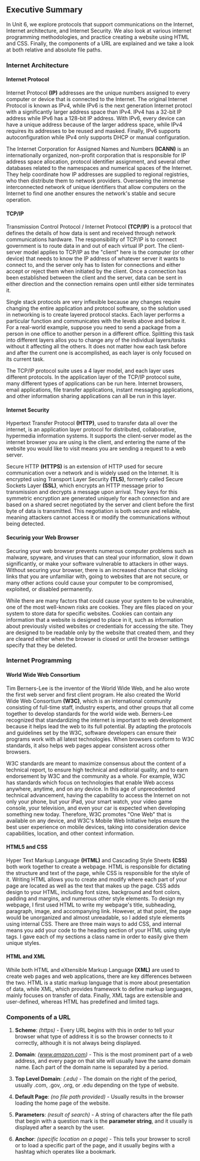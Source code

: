 ## Executive Summary ##

In Unit 6, we explore protocols that support communications on the Internet, Internet architecture, and Internet Security. We also look at various internet programming methodologies, and practice creating a website using HTML and CSS. Finally, the components of a URL are explained and we take a look at both relative and absolute file paths.

### Internet Architecture ###

#### Internet Protocol ####

Internet Protocol **(IP)** addresses are the unique numbers assigned to every computer or device that is connected to the Internet. The original Internet Protocol is known as IPv4, while IPv6 is the next generation Internet protocl with a significantly larger address space than IPv4. IPv4 has a 32-bit IP address while IPv6 has a 128-bit IP address. With IPv6, every device can have a unique address because of the larger address space, while IPv4 requires its addresses to be reused and masked. Finally, IPv6 supports autoconfiguration while IPv4 only supports DHCP or manual configuration.

The Internet Corporation for Assigned Names and Numbers **(ICANN)** is an internationally organized, non-profit corporation that is responsible for IP address space allocation, protocol identifier assignment, and several other databases related to the namespaces and numerical spaces of the Internet. They help coordinate how IP addresses are supplied to regional registries, who then distribute them to network providers. Overseeing the immense interconnected network of unique identifiers that allow computers on the Internet to find one another ensures the network's stable and secure operation.

#### TCP/IP ####

Transmission Control Protocol / Internet Protocol **(TCP/IP)** is a protocol that defines the details of how data is sent and received through network communications hardware. The responsibility of TCP/IP is to connect government is to route data in and out of each virtual IP port. The client-server model applies to TCP/IP as the "client" here is the computer (or other device) that needs to know the IP address of whatever server it wants to connect to, and the server only has to listen for connections and either accept or reject them when initiated by the client. Once a connection has been established between the client and the server, data can be sent in either direction and the connection remains open until either side terminates it.

Single stack protocols are very inflexible because any changes require changing the entire application and protocol software, so the solution used in networking is to create layered protocol stacks. Each layer performs a particular function and communicates with the levels above and below it. For a real-world example, suppose you need to send a package from a person in one office to another person in a different office. Splitting this task into different layers allos you to change any of the individual layers/tasks without it affecting all the others. It does not matter how each task before and after the current one is accomplished, as each layer is only focused on its current task.

The TCP/IP protocol suite uses a 4 layer model, and each layer uses different protocols. In the application layer of the TCP/IP protocol suite, many different types of applications can be run here. Internet browsers, email applications, file transfer applications, instant messaging applications, and other information sharing applications can all be run in this layer.

#### Internet Security ####

Hypertext Transfer Protocol **(HTTP)**, used to transfer data all over the internet, is an application layer protocol for distributed, collaborative, hypermedia information systems. It supports the client-server model as the internet browser you are using is the client, and entering the name of the website you would like to visit means you are sending a request to a web server.

Secure HTTP **(HTTPS)** is an extension of HTTP used for secure communication over a network and is widely used on the Internet. It is encrypted using Transport Layer Security **(TLS)**, formerly called Secure Sockets Layer **(SSL)**, which encrypts an HTTP message prior to transmission and decrypts a message upon arrival. They keys for this symmetric encryption are generated uniquely for each connection and are based on a shared secret negotiated by the server and client before the first byte of data is transmitted. This negotiation is both secure and reliable, meaning attackers cannot access it or modify the communications without being detected.

#### Securinig your Web Browser ####

Securing your web browser prevents numerous computer problems such as malware, spyware, and viruses that can steal your information, slow it down significantly, or make your software vulnerable to attackers in other ways. Without securing your browser, there is an increased chance that clicking links that you are unfamiliar with, going to websites that are not secure, or many other actions could cause your computer to be compromised, exploited, or disabled permanently.

While there are many factors that could cause your system to be vulnerable, one of the most well-known risks are cookies. They are files placed on your system to store data for specific websites. Cookies can contain any information that a website is designed to place in it, such as information about previously visited websites or credentials for accessing the site. They are designed to be readable only by the website that created them, and they are cleared either when the browser is closed or until the browser settings specify that they be deleted.

### Internet Programming ###

#### World Wide Web Consortium ####

Tim Berners-Lee is the inventor of the World Wide Web, and he also wrote the first web server and first client program. He also created the World Wide Web Consortium **(W3C)**, which is an international community consisting of full-time staff, industry experts, and other groups that all come together to develop standards for the world wide web. Berners-Lee recognized that standardizing the internet is important to web development because it helps lead the web to its full potential. By adapting the protocols and guidelines set by the W3C, software developers can ensure their programs work with all latest technologies. When browsers conform to W3C standards, it also helps web pages appear consistent across other browsers.

W3C standards are meant to maximize consensus about the content of a technical report, to ensure high technical and editorial quality, and to earn endorsement by W3C and the community as a whole. For example, W3C has standards which focus on technologies that enable Web access anywhere, anytime, and on any device. In this age of unprecedented technical advancement, having the capability to access the Internet on not only your phone, but your iPad, your smart watch, your video game console, your television, and even your car is expected when developing something new today. Therefore, W3C promotes "One Web" that is available on any device, and W3C's Mobile Web Initiative helps ensure the best user experience on mobile devices, taking into consideration device capabilities, location, and other context information.

#### HTML5 and CSS ####

Hyper Text Markup Language **(HTML)** and Cascading Style Sheets **(CSS)** both work together to create a webpage. HTML is responsible for dictating the structure and text of the page, while CSS is responsible for the style of it. Writing HTML allows you to create and modify where each part of your page are located as well as the text that makes up the page. CSS adds design to your HTML, including font sizes, background and font colors, padding and margins, and numerous other style elements. To design my webpage, I first used HTML to write my webpage's title, subheading, paragraph, image, and accompanying link. However, at that point, the page would be unorganized and almost unreadable, so I added style elements using internal CSS. There are three main ways to add CSS, and internal means you add your code to the heading section of your HTML using style tags. I gave each of my sections a class name in order to easily give them unique styles.

#### HTML and XML #####

While both HTML and eXtensible Markup Language **(XML)** are used to create web pages and web applications, there are key differences between the two. HTML is a static markup language that is more about presentation of data, while XML, which provides framework to define markup languages, mainly focuses on transfer of data. Finally, XML tags are extensible and user-defined, whereas HTML has predefined and limited tags.

### Components of a URL ###

1. **Scheme**: *(https)* - Every URL begins with this in order to tell your browser what type of address it is so the browser connects to it correctly, although it is not always being displayed.

2. **Domain**: *(www.amazon.com)* - This is the most prominent part of a web address, and every page on that site will usually have the same domain name. Each part of the domain name is separated by a period.

3. **Top Level Domain**: *(.edu)* - The domain on the right of the period, usually .com, .gov, .org, or .edu depending on the type of website.

4. **Default Page**: *(no file path provided)* - Usually results in the browser loading the home page of the website. 

5. **Parameters**: *(result of search)* - A string of characters after the file path that begin with a question mark is the **parameter string**, and it usually is displayed after a search by the user.

6. **Anchor**: *(specific location on a page)* - This tells your browser to scroll or to load a specific part of the page, and it usually begins with a hashtag which operates like a bookmark.
